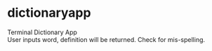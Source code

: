 # dictionaryapp
Terminal Dictionary App  
User inputs word, definition will be returned. Check for mis-spelling.
